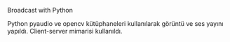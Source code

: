 Broadcast with Python

Python pyaudio ve opencv kütüphaneleri kullanılarak görüntü ve ses yayını yapıldı.
Client-server mimarisi kullanıldı.

